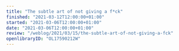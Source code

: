 ```yaml
---
title: "The subtle art of not giving a f*ck"
finished: "2021-03-12T12:00:00+01:00"
started: "2021-03-06T12:00:00+01:00"
date: "2021-03-06T12:00:00+01:00"
review: "/weblog/2021/03/15/the-subtle-art-of-not-giving-a-fck"
openlibraryID: "OL17590212W"
---
```

